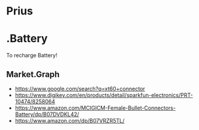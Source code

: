 # Prius
# .Battery
To recharge Battery!
## Market.Graph
- https://www.google.com/search?q=xt60+connector
- https://www.digikey.com/en/products/detail/sparkfun-electronics/PRT-10474/8258064
- https://www.amazon.com/MCIGICM-Female-Bullet-Connectors-Battery/dp/B07DVDKL42/
- https://www.amazon.com/dp/B07VRZR5TL/
